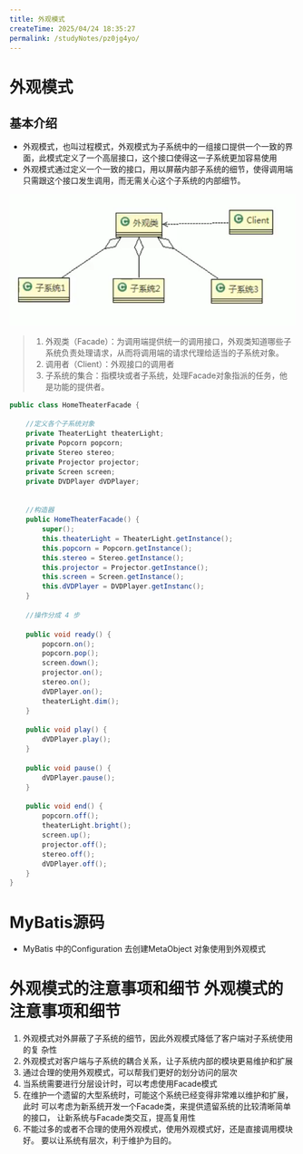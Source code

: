 ```yaml
---
title: 外观模式
createTime: 2025/04/24 18:35:27
permalink: /studyNotes/pz0jg4yo/
---
```

# 外观模式

## 基本介绍

- 外观模式，也叫过程模式，外观模式为子系统中的一组接口提供一个一致的界面，此模式定义了一个高层接口，这个接口使得这一子系统更加容易使用
- 外观模式通过定义一个一致的接口，用以屏蔽内部子系统的细节，使得调用端只需跟这个接口发生调用，而无需关心这个子系统的内部细节。

![image-20250314184002049](./assets/image-20250314184002049.png)

> 1. 外观类（Facade）：为调用端提供统一的调用接口，外观类知道哪些子系统负责处理请求，从而将调用端的请求代理给适当的子系统对象。
> 2. 调用者（Client）：外观接口的调用者
> 3. 子系统的集合：指模块或者子系统，处理Facade对象指派的任务，他是功能的提供者。

```java
public class HomeTheaterFacade {
	
	//定义各个子系统对象
	private TheaterLight theaterLight;
	private Popcorn popcorn;
	private Stereo stereo;
	private Projector projector;
	private Screen screen;
	private DVDPlayer dVDPlayer;
	
	
	//构造器
	public HomeTheaterFacade() {
		super();
		this.theaterLight = TheaterLight.getInstance();
		this.popcorn = Popcorn.getInstance();
		this.stereo = Stereo.getInstance();
		this.projector = Projector.getInstance();
		this.screen = Screen.getInstance();
		this.dVDPlayer = DVDPlayer.getInstanc();
	}

	//操作分成 4 步
	
	public void ready() {
		popcorn.on();
		popcorn.pop();
		screen.down();
		projector.on();
		stereo.on();
		dVDPlayer.on();
		theaterLight.dim();
	}
	
	public void play() {
		dVDPlayer.play();
	}
	
	public void pause() {
		dVDPlayer.pause();
	}
	
	public void end() {
		popcorn.off();
		theaterLight.bright();
		screen.up();
		projector.off();
		stereo.off();
		dVDPlayer.off();
	}
}

```

# MyBatis源码

- MyBatis 中的Configuration 去创建MetaObject 对象使用到外观模式

# 外观模式的注意事项和细节 外观模式的注意事项和细节 

1. 外观模式对外屏蔽了子系统的细节，因此外观模式降低了客户端对子系统使用的复 杂性 
2. 外观模式对客户端与子系统的耦合关系，让子系统内部的模块更易维护和扩展 
3. 通过合理的使用外观模式，可以帮我们更好的划分访问的层次 
4. 当系统需要进行分层设计时，可以考虑使用Facade模式 
5.  在维护一个遗留的大型系统时，可能这个系统已经变得非常难以维护和扩展，此时 可以考虑为新系统开发一个Facade类，来提供遗留系统的比较清晰简单的接口， 让新系统与Facade类交互，提高复用性 
6. 不能过多的或者不合理的使用外观模式，使用外观模式好，还是直接调用模块好。 要以让系统有层次，利于维护为目的。